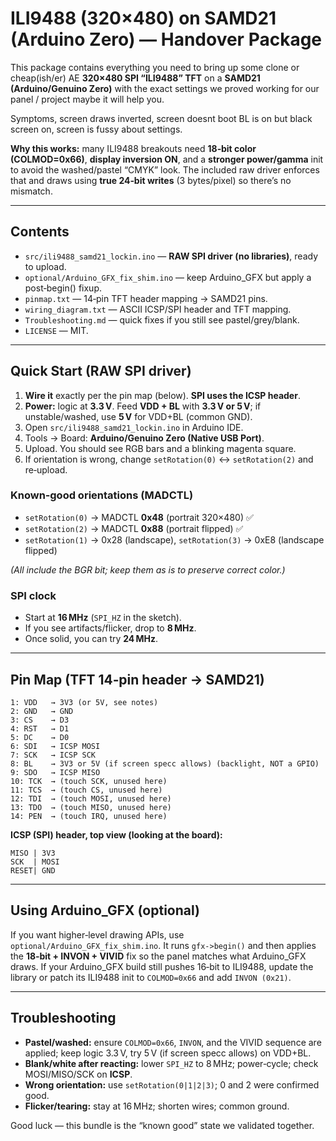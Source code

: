 # ILI9488 (320×480) on SAMD21 (Arduino Zero) — Handover Package

This package contains everything you need to bring up some clone or cheap(ish/er) AE **320×480 SPI “ILI9488” TFT** on a **SAMD21 (Arduino/Genuino Zero)** with the exact settings we proved working for our panel / project maybe it will help you.

Symptoms, screen draws inverted, screen doesnt boot BL is on but black screen on, screen is fussy about settings.

**Why this works:** many ILI9488 breakouts need **18‑bit color (COLMOD=0x66)**, **display inversion ON**, and a **stronger power/gamma** init to avoid the washed/pastel “CMYK” look. The included raw driver enforces that and draws using **true 24‑bit writes** (3 bytes/pixel) so there’s no mismatch.

---

## Contents

- `src/ili9488_samd21_lockin.ino` — **RAW SPI driver (no libraries)**, ready to upload.
- `optional/Arduino_GFX_fix_shim.ino` — keep Arduino_GFX but apply a post‑begin() fixup.
- `pinmap.txt` — 14‑pin TFT header mapping → SAMD21 pins.
- `wiring_diagram.txt` — ASCII ICSP/SPI header and TFT mapping.
- `Troubleshooting.md` — quick fixes if you still see pastel/grey/blank.
- `LICENSE` — MIT.

---

## Quick Start (RAW SPI driver)

1. **Wire it** exactly per the pin map (below). **SPI uses the ICSP header**.
2. **Power:** logic at **3.3 V**. Feed **VDD + BL** with **3.3 V or 5 V**; if unstable/washed, use **5 V** for VDD+BL (common GND).
3. Open `src/ili9488_samd21_lockin.ino` in Arduino IDE.
4. Tools → Board: **Arduino/Genuino Zero (Native USB Port)**.
5. Upload. You should see RGB bars and a blinking magenta square.
6. If orientation is wrong, change `setRotation(0)` ↔ `setRotation(2)` and re‑upload.

### Known‑good orientations (MADCTL)

- `setRotation(0)` → MADCTL **0x48** (portrait 320×480) ✅
- `setRotation(2)` → MADCTL **0x88** (portrait flipped) ✅
- `setRotation(1)` → 0x28 (landscape), `setRotation(3)` → 0xE8 (landscape flipped)

*(All include the BGR bit; keep them as is to preserve correct color.)*

### SPI clock
- Start at **16 MHz** (`SPI_HZ` in the sketch).  
- If you see artifacts/flicker, drop to **8 MHz**.  
- Once solid, you can try **24 MHz**.

---

## Pin Map (TFT 14‑pin header → SAMD21)

```
1: VDD   → 3V3 (or 5V, see notes)
2: GND   → GND
3: CS    → D3
4: RST   → D1
5: DC    → D0
6: SDI   → ICSP MOSI
7: SCK   → ICSP SCK
8: BL    → 3V3 or 5V (if screen specc allows) (backlight, NOT a GPIO)
9: SDO   → ICSP MISO
10: TCK  → (touch SCK, unused here)
11: TCS  → (touch CS, unused here)
12: TDI  → (touch MOSI, unused here)
13: TDO  → (touch MISO, unused here)
14: PEN  → (touch IRQ, unused here)
```

**ICSP (SPI) header, top view (looking at the board):**
```
MISO | 3V3
SCK  | MOSI
RESET| GND
```

---

## Using Arduino_GFX (optional)

If you want higher‑level drawing APIs, use `optional/Arduino_GFX_fix_shim.ino`. It runs `gfx->begin()` and then applies the **18‑bit + INVON + VIVID** fix so the panel matches what Arduino_GFX draws. If your Arduino_GFX build still pushes 16‑bit to ILI9488, update the library or patch its ILI9488 init to `COLMOD=0x66` and add `INVON (0x21)`.

---

## Troubleshooting

- **Pastel/washed:** ensure `COLMOD=0x66`, `INVON`, and the VIVID sequence are applied; keep logic 3.3 V, try 5 V (if screen specc allows) on VDD+BL.
- **Blank/white after reacting:** lower `SPI_HZ` to 8 MHz; power‑cycle; check MOSI/MISO/SCK on **ICSP**.
- **Wrong orientation:** use `setRotation(0|1|2|3)`; 0 and 2 were confirmed good.
- **Flicker/tearing:** stay at 16 MHz; shorten wires; common ground.

Good luck — this bundle is the “known good” state we validated together.
